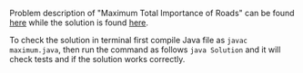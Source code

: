 Problem description of "Maximum Total Importance of Roads" can be found [here](https://leetcode.com/problems/maximum-total-importance-of-roads/) while the solution is found [here](https://github.com/aurimas13/Solutions-To-Problems/blob/main/LeetCode/Java%20Solutions/Maximum%20Total%20Importance%20of%20Roads/maximum.java).

To check the solution in terminal first compile Java file as `javac maximum.java`, then run the command as follows `java Solution` and it will check tests and if the solution works correctly.

